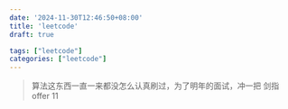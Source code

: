 ```yaml
---
date: '2024-11-30T12:46:50+08:00'
title: 'leetcode'
draft: true

tags: ["leetcode"]
categories: ["leetcode"]
---
```

> 算法这东西一直一来都没怎么认真刷过，为了明年的面试，冲一把
剑指offer
11